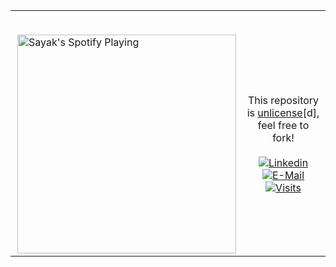 <table width="100%"> 
  <tr>
  <td width="50%">

&nbsp; <br> [<img align="right" src="https://spotify-now-playing-z96y35kzd-isayakmondal.vercel.app/api/spotify" alt="Sayak's Spotify Playing" width="350" />](https://open.spotify.com/user/se9pgeq8mluf3p4lle00isxir?si=f93bfce325b742bd) 

  </td>
  <td width="50%">

&nbsp;<p align="center">This repository is [unlicense](https://choosealicense.com/licenses/unlicense/)[d], feel free to fork!<br><br>
[![Linkedin](https://img.shields.io/badge/linked-in-369?style=flat-square&logo=linkedin&logoColor=white&color=blue)](https://www.linkedin.com/in/andrew-novac)
[![E-Mail](https://img.shields.io/badge/email-reveal-2a8?style=flat-square&logo=gmail&logoColor=white)](https://mail.novac.dev/)
[![Visits](https://komarev.com/ghpvc/?username=novatorem&logo=GitHub&label=github%20visits&color=336699&logoColor=white&style=flat-square)](https://github.com/novatorem)

  </p>
  </td>
</table>
